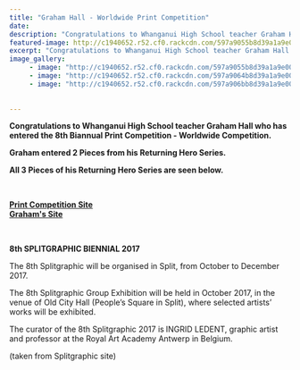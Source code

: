 ```yaml
---
title: "Graham Hall - Worldwide Print Competition"
date: 
description: "Congratulations to Whanganui High School teacher Graham Hall who has entered the 8th Biannual Print Competition - Worldwide Competition..."
featured-image: http://c1940652.r52.cf0.rackcdn.com/597a9055b8d39a1a9e000ca8/thumbs_The-adventure-of-the-Hero-crossing-the-first-threshold.jpg
excerpt: "Congratulations to Whanganui High School teacher Graham Hall who has entered the 8th Biannual Print Competition - Worldwide Competition."
image_gallery:
     - image: "http://c1940652.r52.cf0.rackcdn.com/597a9055b8d39a1a9e000ca8/thumbs_The-adventure-of-the-Hero-crossing-the-first-threshold.jpg"
     - image: "http://c1940652.r52.cf0.rackcdn.com/597a9064b8d39a1a9e000caa/thumbs_The-adventure-of-the-Hero-master-of-two-worlds.jpg"
     - image: "http://c1940652.r52.cf0.rackcdn.com/597a906bb8d39a1a9e000cac/thumbs_The-adventure-of-the-Hero-road-of-trials.jpg"
    
    
---
```


<p><strong><span id="docs-internal-guid-7777b33b-86c0-e4af-95ef-0c361241cda3"><span>Congratulations to Whanganui High School teacher Graham Hall who has entered the 8th Biannual Print Competition - Worldwide Competition.</span></span></strong></p>
<p><strong></strong><strong><span id="docs-internal-guid-7777b33b-86c1-50b2-75d2-dd4ce0b48a57">Graham entered 2 Pieces from his Returning Hero Series. &nbsp;</span></strong></p>
<p><strong><span><span><span id="docs-internal-guid-7777b33b-86c1-50b2-75d2-dd4ce0b48a57"><span>All 3 Pieces of his Returning Hero Series are seen below.</span></span></span></span></strong></p>
<p><strong><span><span><span><span><br /></span></span></span></span></strong></p>
<p><strong><a href="http://www.splitgraphic.hr/arhiva/9824?lang=en">Print&nbsp;Competition Site</a><span><span><span><span><strong><br /></strong></span></span></span></span><a href="http://www.grahamhallprintmaker.com/">Graham's Site</a></strong></p>
<p><strong><span><span><span><span><br /></span></span></span></span></strong></p>
<p><strong>8<span>th</span>&nbsp;SPLITGRAPHIC BIENNIAL 2017</strong></p>
<p>The 8<span>th</span>&nbsp;Splitgraphic will be organised in Split, from October to December 2017.</p>
<p>The 8<span>th</span>&nbsp;Splitgraphic Group Exhibition will be held in October 2017, in the venue of Old City Hall (People&rsquo;s Square in Split), where selected artists&rsquo; works will be exhibited.</p>
<p>The curator of the 8<span>th</span>&nbsp;Splitgraphic 2017 is<strong>&nbsp;</strong>INGRID LEDENT, graphic artist and professor at the Royal Art Academy Antwerp in Belgium.</p>
<p>(taken from Splitgraphic site)</p>

